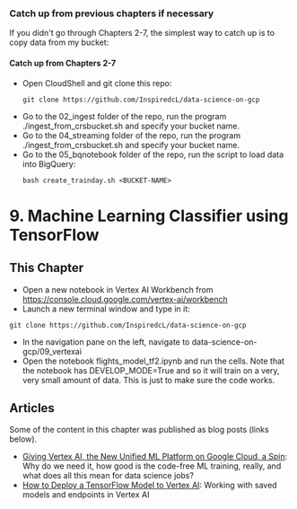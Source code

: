 ### Catch up from previous chapters if necessary
If you didn't go through Chapters 2-7, the simplest way to catch up is to copy data from my bucket:

#### Catch up from Chapters 2-7
* Open CloudShell and git clone this repo:
    ```
    git clone https://github.com/InspiredcL/data-science-on-gcp
    ```
* Go to the 02_ingest folder of the repo, run the program ./ingest_from_crsbucket.sh and specify your bucket name.
* Go to the 04_streaming folder of the repo, run the program ./ingest_from_crsbucket.sh and specify your bucket name.
* Go to the 05_bqnotebook folder of the repo, run the script to load data into BigQuery:
	```
	bash create_trainday.sh <BUCKET-NAME>
	```

# 9. Machine Learning Classifier using TensorFlow 
## This Chapter

* Open a new notebook in Vertex AI Workbench from https://console.cloud.google.com/vertex-ai/workbench
* Launch a new terminal window and type in it:
```
git clone https://github.com/InspiredcL/data-science-on-gcp
```
* In the navigation pane on the left, navigate to data-science-on-gcp/09_vertexai
* Open the notebook flights_model_tf2.ipynb and run the cells.  Note that the notebook has
DEVELOP_MODE=True and so it will train on a very, very small amount of data. This is just
to make sure the code works.


## Articles
Some of the content in this chapter was published as blog posts (links below).

* [Giving Vertex AI, the New Unified ML Platform on Google Cloud, a Spin](https://towardsdatascience.com/giving-vertex-ai-the-new-unified-ml-platform-on-google-cloud-a-spin-35e0f3852f25):
Why do we need it, how good is the code-free ML training, really, and what does all this mean for data science jobs?
* [How to Deploy a TensorFlow Model to Vertex AI](https://towardsdatascience.com/how-to-deploy-a-tensorflow-model-to-vertex-ai-87d9ae1df56): Working with saved models and endpoints in Vertex AI


